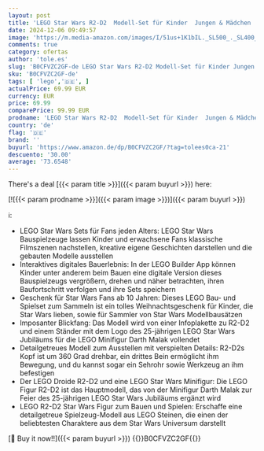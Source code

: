 ```yaml
---
layout: post
title: 'LEGO Star Wars R2-D2  Modell-Set für Kinder  Jungen & Mädchen  baubare Spielzeug-Droidenfigur mit 25. Jahrestag Darth Malek Minifigur und Dekoration Plakette  Sammlerstück Geschenkidee 75379'
date: 2024-12-06 09:49:57
image: 'https://m.media-amazon.com/images/I/51us+1K1bIL._SL500_._SL400_.jpg'
comments: true
category: ofertas
author: 'tole.es'
slug: 'B0CFVZC2GF-de LEGO Star Wars R2-D2 Modell-Set für Kinder Jungen &...'
sku: 'B0CFVZC2GF-de'
tags: [ 'lego','🇩🇪', ]
actualPrice: 69.99 EUR
currency: EUR
price: 69.99
comparePrice: 99.99 EUR
prodname: 'LEGO Star Wars R2-D2  Modell-Set für Kinder  Jungen & Mädchen  baubare Spielzeug-Droidenfigur mit 25. Jahrestag Darth Malek Minifigur und Dekoration Plakette  Sammlerstück Geschenkidee 75379'
country: 'de'
flag: '🇩🇪'
brand: ''
buyurl: 'https://www.amazon.de/dp/B0CFVZC2GF/?tag=tolees0ca-21'
descuento: '30.00'
average: '73.6548'
---
```


There's a deal [{{< param title >}}]({{< param buyurl >}})  here:

[![{{< param prodname >}}]({{< param image >}})]({{< param buyurl >}})

ℹ️:

- LEGO Star Wars Sets für Fans jeden Alters: LEGO Star Wars Bauspielzeuge lassen Kinder und erwachsene Fans klassische Filmszenen nachstellen, kreative eigene Geschichten darstellen und die gebauten Modelle ausstellen
- Interaktives digitales Bauerlebnis: In der LEGO Builder App können Kinder unter anderem beim Bauen eine digitale Version dieses Bauspielzeugs vergrößern, drehen und näher betrachten, ihren Baufortschritt verfolgen und ihre Sets speichern
- Geschenk für Star Wars Fans ab 10 Jahren: Dieses LEGO Bau- und Spielset zum Sammeln ist ein tolles Weihnachtsgeschenk für Kinder, die Star Wars lieben, sowie für Sammler von Star Wars Modellbausätzen
- Imposanter Blickfang: Das Modell wird von einer Infoplakette zu R2-D2 und einem Ständer mit dem Logo des 25-jährigen LEGO Star Wars Jubiläums für die LEGO Minifigur Darth Malak vollendet
- Detailgetreues Modell zum Ausstellen mit verspielten Details: R2-D2s Kopf ist um 360 Grad drehbar, ein drittes Bein ermöglicht ihm Bewegung, und du kannst sogar ein Sehrohr sowie Werkzeug an ihm befestigen
- Der LEGO Droide R2-D2 und eine LEGO Star Wars Minifigur: Die LEGO Figur R2-D2 ist das Hauptmodell, das von der Minifigur Darth Malak zur Feier des 25-jährigen LEGO Star Wars Jubiläums ergänzt wird
- LEGO R2-D2 Star Wars Figur zum Bauen und Spielen: Erschaffe eine detailgetreue Spielzeug-Modell aus LEGO Steinen, die einen der beliebtesten Charaktere aus dem Star Wars Universum darstellt

[🛒 Buy it now!!]({{< param buyurl >}})
{{<world>}}B0CFVZC2GF{{</world>}}
